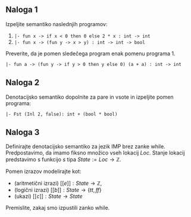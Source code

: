 ## Naloga 1

Izpeljite semantiko naslednjih programov:

1. `|- fun x -> if x < 0 then 0 else 2 * x : int -> int`
2. `|- fun x -> (fun y -> x > y) : int -> int -> bool`

Preverite, da je pomen sledečega program enak pomenu programa 1.

`|- fun a -> (fun y -> if y > 0 then y else 0) (a + a) : int -> int`

## Naloga 2

Denotacijsko semantiko dopolnite za pare in vsote in izpeljite pomen programa:

`|- Fst (Inl 2, false): int + (bool * bool)` 

## Naloga 3

Definirajte denotacijsko semantiko za jezik IMP brez zanke while. Predpostavimo, da imamo fiksno množico vseh lokacij $Loc$. Stanje lokacij predstavimo s funkcijo $s$ tipa $State := Loc \to \mathbb{Z}$.

Pomen izrazov modelirajte kot:
  - (aritmetični izrazi) $[[e]] : State \to \mathbb{Z}$,
  - (logični izrazi) $[[b]] : State \to \{tt,ff\}$
  - (ukazi) $[[c]] : State \to State$

Premislite, zakaj smo izpustili zanko while.